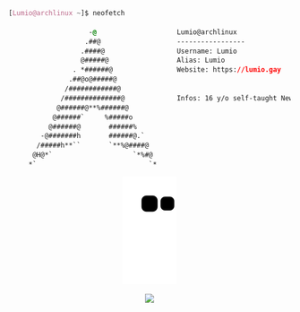 ```css
[Lumio@archlinux ~]$ neofetch

                    -@                    Lumio@archlinux
                   .##@                   -----------------
                  .####@                  Username: Lumio
                  @#####@                 Alias: Lumio
                . *######@                Website: https://lumio.gay
               .##@o@#####@               
              /############@            
             /##############@             Infos: 16 y/o self-taught Newbie Dev!
            @######@**%######@            
           @######`     %#####o           
          @######@       ######%          
        -@#######h       ######@.`        
       /#####h**``       `**%@####@       
      @H@*`                    `*%#@    
     *`                            `*     
```
<p align="center">
    <img src="https://raw.githubusercontent.com/rafaballerini/rafaballerini/8dda5ffe90885d006f7ed6433c09794e05290fd1/github-contribution-grid-snake.svg">
</a>
<p align="center">
<a href="https://github.com/lumiowastaken/github-profile-views-counter">
    <img src="https://komarev.com/ghpvc/?username=?mammonbigboy">
